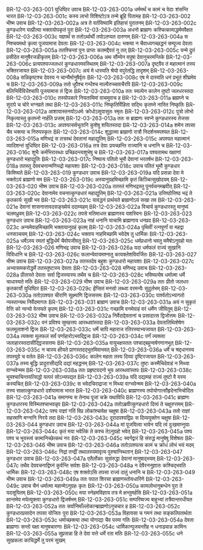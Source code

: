 BR-12-03-263-001  	युधिष्ठिर उवाच
BR-12-03-263-001a	धर्ममर्थं च कामं च वेदाः शंसन्ति भारत
BR-12-03-263-001c	कस्य लाभो विशिष्टोऽत्र तन्मे ब्रूहि पितामह
BR-12-03-263-002  	भीष्म उवाच
BR-12-03-263-002a	अत्र ते वर्तयिष्यामि इतिहासं पुरातनम्
BR-12-03-263-002c	कुण्डधारेण यत्प्रीत्या भक्तायोपकृतं पुरा
BR-12-03-263-003a	अधनो ब्राह्मणः कश्चित्कामाद्धर्ममवैक्षत
BR-12-03-263-003c	यज्ञार्थं स ततोऽर्थार्थी तपोऽतप्यत दारुणम्
BR-12-03-263-004a	स निश्चयमथो कृत्वा पूजयामास देवताः
BR-12-03-263-004c	भक्त्या न चैवाध्यगच्छद्धनं सम्पूज्य देवताः
BR-12-03-263-005a	ततश्चिन्तां पुनः प्राप्तः कतमद्दैवतं नु तत्
BR-12-03-263-005c	यन्मे द्रुतं प्रसीदेत मानुषैरजडीकृतम्
BR-12-03-263-006a	अथ सौम्येन वपुषा देवानुचरमन्तिके
BR-12-03-263-006c	प्रत्यपश्यज्जलधरं कुण्डधारमवस्थितम्
BR-12-03-263-007a	दृष्ट्वैव तं महात्मानं तस्य भक्तिरजायत
BR-12-03-263-007c	अयं मे धास्यति श्रेयो वपुरेतद्धि तादृशम्
BR-12-03-263-008a	सन्निकृष्टश्च देवस्य न चान्यैर्मानुषैर्वृतः
BR-12-03-263-008c	एष मे दास्यति धनं प्रभूतं शीघ्रमेव च
BR-12-03-263-009a	ततो धूपैश्च गन्धैश्च माल्यैरुच्चावचैरपि
BR-12-03-263-009c	बलिभिर्विविधैश्चापि पूजयामास तं द्विजः
BR-12-03-263-010a	ततः स्वल्पेन कालेन तुष्टो जलधरस्तदा
BR-12-03-263-010c	तस्योपकारे नियतामिमां वाचमुवाच ह
BR-12-03-263-011a	ब्रह्मघ्ने च सुरापे च चोरे भग्नव्रते तथा
BR-12-03-263-011c	निष्कृतिर्विहिता सद्भिः कृतघ्ने नास्ति निष्कृतिः
BR-12-03-263-012a	आशायास्तनयोऽधर्मः क्रोधोऽसूयासुतः स्मृतः
BR-12-03-263-012c	पुत्रो लोभो निकृत्यास्तु कृतघ्नो नार्हति प्रजाम्
BR-12-03-263-013a	ततः स ब्राह्मणः स्वप्ने कुण्डधारस्य तेजसा
BR-12-03-263-013c	अपश्यत्सर्वभूतानि कुशेषु शयितस्तदा
BR-12-03-263-014a	शमेन तपसा चैव भक्त्या च निरुपस्कृतः
BR-12-03-263-014c	शुद्धात्मा ब्राह्मणो रात्रौ निदर्शनमपश्यत
BR-12-03-263-015a	मणिभद्रं स तत्रस्थं देवतानां महाद्युतिम्
BR-12-03-263-015c	अपश्यत महात्मानं व्यादिशन्तं युधिष्ठिर
BR-12-03-263-016a	तत्र देवाः प्रयच्छन्ति राज्यानि च धनानि च
BR-12-03-263-016c	शुभैः कर्मभिरारब्धाः प्रच्छिदन्त्यशुभेषु च
BR-12-03-263-017a	पश्यतामथ यक्षाणां कुण्डधारो महाद्युतिः
BR-12-03-263-017c	निष्पत्य पतितो भूमौ देवानां भरतर्षभ
BR-12-03-263-018a	ततस्तु देववचनान्मणिभद्रो महायशाः
BR-12-03-263-018c	उवाच पतितं भूमौ कुण्डधार किमिष्यते
BR-12-03-263-019  	कुण्डधार उवाच
BR-12-03-263-019a	यदि प्रसन्ना देवा मे भक्तोऽयं ब्राह्मणो मम
BR-12-03-263-019c	अस्यानुग्रहमिच्छामि कृतं किञ्चित्सुखोदयम्
BR-12-03-263-020  	भीष्म उवाच
BR-12-03-263-020a	ततस्तं मणिभद्रस्तु पुनर्वचनमब्रवीत्
BR-12-03-263-020c	देवानामेव वचनात्कुण्डधारं महाद्युतिम्
BR-12-03-263-021a	उत्तिष्ठोत्तिष्ठ भद्रं ते कृतकार्यः सुखी भव
BR-12-03-263-021c	यावद्धनं प्रार्थयते ब्राह्मणोऽयं सखा तव
BR-12-03-263-021e	देवानां शासनात्तावदसङ्ख्येयं ददाम्यहम्
BR-12-03-263-022a	विचार्य कुण्डधारस्तु मानुष्यं चलमध्रुवम्
BR-12-03-263-022c	तपसे मतिमाधत्त ब्राह्मणस्य यशस्विनः
BR-12-03-263-023  	कुण्डधार उवाच
BR-12-03-263-023a	नाहं धनानि याचामि ब्राह्मणाय धनप्रद
BR-12-03-263-023c	अन्यमेवाहमिच्छामि भक्तायानुग्रहं कृतम्
BR-12-03-263-024a	पृथिवीं रत्नपूर्णां वा महद्वा धनसञ्चयम्
BR-12-03-263-024c	भक्ताय नाहमिच्छामि भवेदेष तु धार्मिकः
BR-12-03-263-025a	धर्मेऽस्य रमतां बुद्धिर्धर्मं चैवोपजीवतु
BR-12-03-263-025c	धर्मप्रधानो भवतु ममैषोऽनुग्रहो मतः
BR-12-03-263-026  	मणिभद्र उवाच
BR-12-03-263-026a	यदा धर्मफलं राज्यं सुखानि विविधानि च
BR-12-03-263-026c	फलान्येवायमश्नातु कायक्लेशविवर्जितः
BR-12-03-263-027  	भीष्म उवाच
BR-12-03-263-027a	ततस्तदेव बहुशः कुण्डधारो महायशाः
BR-12-03-263-027c	अभ्यासमकरोद्धर्मे ततस्तुष्टास्य देवताः
BR-12-03-263-028  	मणिभद्र उवाच
BR-12-03-263-028a	प्रीतास्ते देवताः सर्वा द्विजस्यास्य तथैव च
BR-12-03-263-028c	भविष्यत्येष धर्मात्मा धर्मे चाधास्यते मतिः
BR-12-03-263-029  	भीष्म उवाच
BR-12-03-263-029a	ततः प्रीतो जलधरः कृतकार्यो युधिष्ठिर
BR-12-03-263-029c	ईप्सितं मनसो लब्ध्वा वरमन्यैः सुदुर्लभम्
BR-12-03-263-030a	ततोऽपश्यत चीराणि सूक्ष्माणि द्विजसत्तमः
BR-12-03-263-030c	पार्श्वतोऽभ्यागतो न्यस्तान्यथ निर्वेदमागतः
BR-12-03-263-031  	ब्राह्मण उवाच
BR-12-03-263-031a	अयं न सुकृतं वेत्ति को न्वन्यो वेत्स्यते कृतम्
BR-12-03-263-031c	गच्छामि वनमेवाहं वरं धर्मेण जीवितुम्
BR-12-03-263-032  	भीष्म उवाच
BR-12-03-263-032a	निर्वेदाद्देवतानां च प्रसादात्स द्विजोत्तमः
BR-12-03-263-032c	वनं प्रविश्य सुमहत्तप आरब्धवांस्तदा
BR-12-03-263-033a	देवतातिथिशेषेण फलमूलाशनो द्विजः
BR-12-03-263-033c	धर्मे चापि महाराज रतिरस्याभ्यजायत
BR-12-03-263-034a	त्यक्त्वा मूलफलं सर्वं पर्णाहारोऽभवद्द्विजः
BR-12-03-263-034c	पर्णं त्यक्त्वा जलाहारस्तदासीद्द्विजसत्तमः
BR-12-03-263-035a	वायुभक्षस्ततः पश्चाद्बहून्वर्षगणानभूत्
BR-12-03-263-035c	न चास्य क्षीयते प्राणस्तदद्भुतमिवाभवत्
BR-12-03-263-036a	धर्मे च श्रद्दधानस्य तपस्युग्रे च वर्ततः
BR-12-03-263-036c	कालेन महता तस्य दिव्या दृष्टिरजायत
BR-12-03-263-037a	तस्य बुद्धिः प्रादुरासीद्यदि दद्यां महद्धनम्
BR-12-03-263-037c	तुष्टः कस्मैचिदेवाहं न मिथ्या वाग्भवेन्मम
BR-12-03-263-038a	ततः प्रहृष्टवदनो भूय आरब्धवांस्तपः
BR-12-03-263-038c	भूयश्चाचिन्तयत्सिद्धो यत्परं सोऽभ्यपद्यत
BR-12-03-263-039a	यदि दद्यामहं राज्यं तुष्टो वै यस्य कस्यचित्
BR-12-03-263-039c	स भवेदचिराद्राजा न मिथ्या वाग्भवेन्मम
BR-12-03-263-040a	तस्य साक्षात्कुण्डधारो दर्शयामास भारत
BR-12-03-263-040c	ब्राह्मणस्य तपोयोगात्सौहृदेनाभिचोदितः
BR-12-03-263-041a	समागम्य स तेनाथ पूजां चक्रे यथाविधि
BR-12-03-263-041c	ब्राह्मणः कुण्डधारस्य विस्मितश्चाभवन्नृप
BR-12-03-263-042a	ततोऽब्रवीत्कुण्डधारो दिव्यं ते चक्षुरुत्तमम्
BR-12-03-263-042c	पश्य राज्ञां गतिं विप्र लोकांश्चावेक्ष चक्षुषा
BR-12-03-263-043a	ततो राज्ञां सहस्राणि मग्नानि निरये तदा
BR-12-03-263-043c	दूरादपश्यद्विप्रः स दिव्ययुक्तेन चक्षुषा
BR-12-03-263-044  	कुण्डधार उवाच
BR-12-03-263-044a	मां पूजयित्वा भावेन यदि त्वं दुःखमाप्नुयाः
BR-12-03-263-044c	कृतं मया भवेत्किं ते कश्च तेऽनुग्रहो भवेत्
BR-12-03-263-045a	पश्य पश्य च भूयस्त्वं कामानिच्छेत्कथं नरः
BR-12-03-263-045c	स्वर्गद्वारं हि संरुद्धं मानुषेषु विशेषतः
BR-12-03-263-046  	भीष्म उवाच
BR-12-03-263-046a	ततोऽपश्यत्स कामं च क्रोधं लोभं भयं मदम्
BR-12-03-263-046c	निद्रां तन्द्रीं तथालस्यमावृत्य पुरुषान्स्थितान्
BR-12-03-263-047  	कुण्डधार उवाच
BR-12-03-263-047a	एतैर्लोकाः सुसंरुद्धा देवानां मानुषाद्भयम्
BR-12-03-263-047c	तथैव देववचनाद्विघ्नं कुर्वन्ति सर्वशः
BR-12-03-263-048a	न देवैरननुज्ञातः कश्चिद्भवति धार्मिकः
BR-12-03-263-048c	एष शक्तोऽसि तपसा राज्यं दातुं धनानि च
BR-12-03-263-049  	भीष्म उवाच
BR-12-03-263-049a	ततः पपात शिरसा ब्राह्मणस्तोयधारिणे
BR-12-03-263-049c	उवाच चैनं धर्मात्मा महान्मेऽनुग्रहः कृतः
BR-12-03-263-050a	कामलोभानुबन्धेन पुरा ते यदसूयितम्
BR-12-03-263-050c	मया स्नेहमविज्ञाय तत्र मे क्षन्तुमर्हसि
BR-12-03-263-051a	क्षान्तमेव मयेत्युक्त्वा कुण्डधारो द्विजर्षभम्
BR-12-03-263-051c	सम्परिष्वज्य बाहुभ्यां तत्रैवान्तरधीयत
BR-12-03-263-052a	ततः सर्वानिमाँल्लोकान्ब्राह्मणोऽनुचचार ह
BR-12-03-263-052c	कुण्डधारप्रसादेन तपसा योजितः पुरा
BR-12-03-263-053a	विहायसा च गमनं तथा सङ्कल्पितार्थता
BR-12-03-263-053c	धर्माच्छक्त्या तथा योगाद्या चैव परमा गतिः
BR-12-03-263-054a	देवता ब्राह्मणाः सन्तो यक्षा मानुषचारणाः
BR-12-03-263-054c	धार्मिकान्पूजयन्तीह न धनाढ्यान्न कामिनः
BR-12-03-263-055a	सुप्रसन्ना हि ते देवा यत्ते धर्मे रता मतिः
BR-12-03-263-055c	धने सुखकला काचिद्धर्मे तु परमं सुखम्

